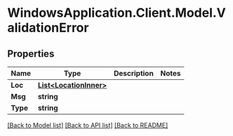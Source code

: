 # WindowsApplication.Client.Model.ValidationError

## Properties

Name | Type | Description | Notes
------------ | ------------- | ------------- | -------------
**Loc** | [**List&lt;LocationInner&gt;**](LocationInner.md) |  | 
**Msg** | **string** |  | 
**Type** | **string** |  | 

[[Back to Model list]](../README.md#documentation-for-models) [[Back to API list]](../README.md#documentation-for-api-endpoints) [[Back to README]](../README.md)

